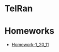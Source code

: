# TelRan

# Homeworks

- [Homework-1_20_11](https://github.com/AlexDolz/JS-Homeworks-2/tree/main/Homework_16_11)
